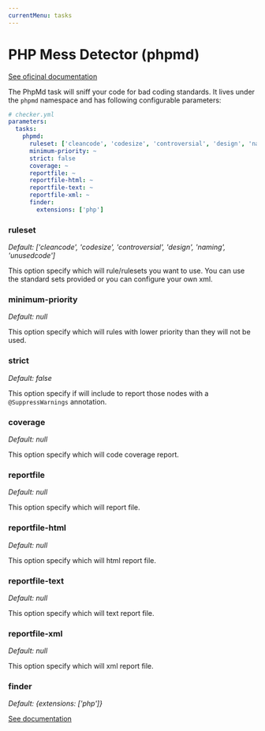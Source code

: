 ```yaml
---
currentMenu: tasks
---
```


# PHP Mess Detector (phpmd)

[See oficinal documentation](http://phpmd.org/)

The PhpMd task will sniff your code for bad coding standards.
It lives under the `phpmd` namespace and has following configurable parameters:

```yml
# checker.yml
parameters:
  tasks:
    phpmd:
      ruleset: ['cleancode', 'codesize', 'controversial', 'design', 'naming', 'unusedcode']
      minimum-priority: ~
      strict: false
      coverage: ~
      reportfile: ~
      reportfile-html: ~
      reportfile-text: ~
      reportfile-xml: ~
      finder:
        extensions: ['php']
```

### ruleset

*Default: ['cleancode', 'codesize', 'controversial', 'design', 'naming', 'unusedcode']*

This option specify which will rule/rulesets you want to use.
You can use the standard sets provided or you can configure your own xml.

### minimum-priority

*Default: null*

This option specify which will rules with lower priority than they will not be used.

### strict

*Default: false*

This option specify if will include to report those nodes with a `@SuppressWarnings` annotation.

### coverage

*Default: null*

This option specify which will code coverage report.

### reportfile

*Default: null*

This option specify which will report file.

### reportfile-html

*Default: null*

This option specify which will html report file.

### reportfile-text

*Default: null*

This option specify which will text report file.

### reportfile-xml

*Default: null*

This option specify which will xml report file.

### finder

*Default: {extensions: ['php']}*

[See documentation](../tasks.md#finder)
